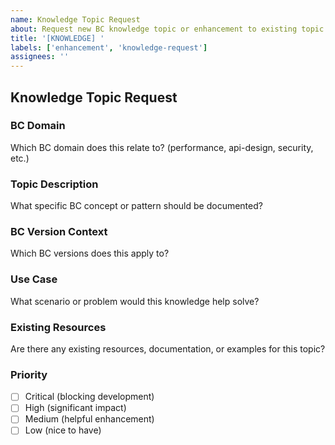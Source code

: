 ```yaml
---
name: Knowledge Topic Request
about: Request new BC knowledge topic or enhancement to existing topic
title: '[KNOWLEDGE] '
labels: ['enhancement', 'knowledge-request']
assignees: ''
---
```


## Knowledge Topic Request

### BC Domain
Which BC domain does this relate to? (performance, api-design, security, etc.)

### Topic Description
What specific BC concept or pattern should be documented?

### BC Version Context
Which BC versions does this apply to?

### Use Case
What scenario or problem would this knowledge help solve?

### Existing Resources
Are there any existing resources, documentation, or examples for this topic?

### Priority
- [ ] Critical (blocking development)
- [ ] High (significant impact)
- [ ] Medium (helpful enhancement)
- [ ] Low (nice to have)